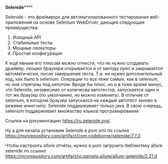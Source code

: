 ************************Selenide****************************

Selenide - это фреймворк для автоматизированного тестирования веб-приложений на основе Selenium WebDriver, 
дающий следующие преимущества:
1. Изящный API
2. Стабильные тесты
3. Мощные селекторы
4. Простая конфигурация

К ещё явным его плюсам можно отнести, что не нужно создавать драйвер, окошко браузера открывается и 
 от метода open и закрывается автоматически, после завершения теста. Т.е. не нужен дополнительный код, 
как было в selenium. Операции то все теже самые, как в selenium, но они спрятаны под капотом.
Вроде бы плюс, но и в тоже время минус, что Selenide, независимо от количесва автотестов, запускается 
один и тот же браузер (по умолчанию, но можно изменить). В отличие от selenium, в котором браузер 
запускался на каждый автотест заново в режиме инкогнито.
Selenide поддерживает только java. В свою очередь, selenium поддерживает множество языков програмирования


Ссылка на документацию https://ru.selenide.org/. 

Ну а для начала установим Selenide в pom.xml по ссылке https://mvnrepository.com/artifact/com.codeborne/selenide/7.7.3

Чтобы настроить allure отчёты, нужно в pom загрузить библиотеку allure selenide по ссылке
https://mvnrepository.com/artifact/io.qameta.allure/allure-selenide/2.21.0